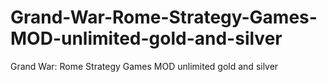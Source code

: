 # Grand-War-Rome-Strategy-Games-MOD-unlimited-gold-and-silver
Grand War: Rome Strategy Games MOD unlimited gold and silver
